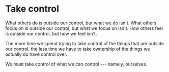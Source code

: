 # Take control

What others do is outside our control, but what we do isn't. What others focus on is outside our control, but what we focus on isn't. How others feel is outside our control, but how we feel isn't.

The more time we spend trying to take control of the things that are outside our control, the less time we have to take ownership of the things we actually do have control over.

We must take control of what we can control --- namely, ourselves.
